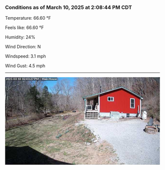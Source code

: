 ### Conditions as of March 10, 2025 at 2:08:44 PM CDT 

Temperature: 66.60 &deg;F

Feels like: 66.60 &deg;F

Humidity: 24%

Wind Direction: N

Windspeed: 3.1 mph

Wind Gust: 4.5 mph

---

<img src="./images/latest.jpeg"/>

